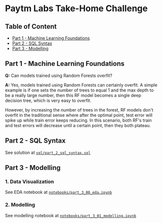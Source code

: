 # Paytm Labs Take-Home Challenge

## Table of Content

- [Part 1 - Machine Learning Foundations](#part-1---machine-learning-foundations)
- [Part 2 - SQL Syntax](#part-2---sql-syntax)
- [Part 3 - Modelling](#part-3---modelling)

## Part 1 - Machine Learning Foundations

**Q:** Can models trained using Random Forests overfit?

**A:** Yes, models trained using Random Forests can certainly overfit. A simple example is if one sets the number of trees to equal 1 and the max depth to be a really large number, then this RF model becomes a single deep decision tree, which is very easy to overfit.

However, by increasing the number of trees in the forest, RF models don't overfit in the traditional sense where after the optimal point, test error will spike up while train error keeps reducing. In this scenario, both RF's train and test errors will decrease until a certain point, then they both plateau.

## Part 2 - SQL Syntax

See solution at [`sql/part_2_sql_syntax.sql`](sql/part_2_sql_syntax.sql)

## Part 3 - Modelling

### 1. Data Visualization

See EDA notebook at [`notebooks/part_3_00_eda.ipynb`](notebooks/part_3_00_eda.ipynb)

### 2. Modelling

See modelling notebook at [`notebooks/part_3_01_modelling.ipynb`](notebooks/part_3_01_modelling.ipynb)
